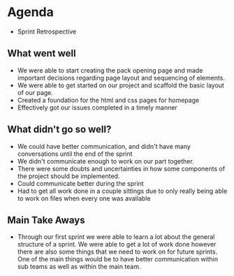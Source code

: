 # Agenda

- Sprint Retrospective

## What went well

- We were able to start creating the pack opening page and made important decisions regarding page layout and sequencing of elements.  
-  We were able to get started on our project and scaffold the basic layout of our page.  
- Created a foundation for the html and css pages for homepage  
- Effectively got our issues completed in a timely manner

## What didn't go so well?

- We could have better communication, and didn't have many conversations until the end of the sprint  
- We didn't communicate enough to work on our part together.  
- There were some doubts and uncertainties in how some components of the project should be implemented.  
- Could communicate better during the sprint  
- Had to get all work done in a couple sittings due to only really being able to work on files when every one was available

## Main Take Aways

- Through our first sprint we were able to learn a lot about the general structure of a sprint. We were able to get a lot of work done however there are also some things that we need to work on for future sprints. One of the main things would be to have better communication within sub teams as well as within the main team. 
